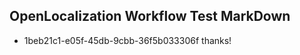 ## OpenLocalization Workflow Test MarkDown
* 1beb21c1-e05f-45db-9cbb-36f5b033306f thanks!

<!--HONumber=Jul16_HO5-->


